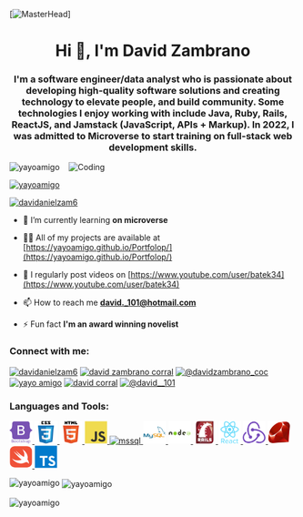 [![MasterHead](https://www.wingstechsolutions.com/wp-content/uploads/2022/03/full-stack-development.gif)]
<h1 align="center">Hi 👋, I'm David Zambrano</h1>
<h3 align="center">I'm a software engineer/data analyst who is passionate about developing high-quality software solutions and creating technology to elevate people, and build community. Some technologies I enjoy working with include Java, Ruby, Rails, ReactJS, and Jamstack (JavaScript, APIs + Markup). In 2022, I was admitted to Microverse to start training on full-stack web development skills.</h3>
<img align="right" alt="Coding" width="400" src="https://cdn.dribbble.com/users/1162077/screenshots/3848914/programmer.gif">

<p align="left"> <img src="https://komarev.com/ghpvc/?username=yayoamigo&label=Profile%20views&color=0e75b6&style=flat" alt="yayoamigo" /> </p>

<p align="left"> <a href="https://github.com/ryo-ma/github-profile-trophy"><img src="https://github-profile-trophy.vercel.app/?username=yayoamigo" alt="yayoamigo" /></a> </p>

<p align="left"> <a href="https://twitter.com/davidanielzam6" target="blank"><img src="https://img.shields.io/twitter/follow/davidanielzam6?logo=twitter&style=for-the-badge" alt="davidanielzam6" /></a> </p>

- 🌱 I’m currently learning **on microverse**

- 👨‍💻 All of my projects are available at [https://yayoamigo.github.io/Portfolop/](https://yayoamigo.github.io/Portfolop/)

- 📝 I regularly post videos on [https://www.youtube.com/user/batek34](https://www.youtube.com/user/batek34)

- 📫 How to reach me **david._101@hotmail.com**

- ⚡ Fun fact **I'm an award winning novelist**

<h3 align="left">Connect with me:</h3>
<p align="left">
<a href="https://twitter.com/daviddanielzam6" target="blank"><img align="center" src="https://raw.githubusercontent.com/rahuldkjain/github-profile-readme-generator/master/src/images/icons/Social/twitter.svg" alt="davidanielzam6" height="30" width="40" /></a>
<a href="https://linkedin.com/in/david zambrano corral" target="blank"><img align="center" src="https://raw.githubusercontent.com/rahuldkjain/github-profile-readme-generator/master/src/images/icons/Social/linked-in-alt.svg" alt="david zambrano corral" height="30" width="40" /></a>
<a href="https://instagram.com/davidzambrano_coc" target="blank"><img align="center" src="https://raw.githubusercontent.com/rahuldkjain/github-profile-readme-generator/master/src/images/icons/Social/instagram.svg" alt="@davidzambrano_coc" height="30" width="40" /></a>
<a href="https://www.youtube.com/c/yayo amigo" target="blank"><img align="center" src="https://raw.githubusercontent.com/rahuldkjain/github-profile-readme-generator/master/src/images/icons/Social/youtube.svg" alt="yayo amigo" height="30" width="40" /></a>
<a href="https://www.hackerrank.com/david corral" target="blank"><img align="center" src="https://raw.githubusercontent.com/rahuldkjain/github-profile-readme-generator/master/src/images/icons/Social/hackerrank.svg" alt="david corral" height="30" width="40" /></a>
<a href="https://www.hackerearth.com/@david__101" target="blank"><img align="center" src="https://raw.githubusercontent.com/rahuldkjain/github-profile-readme-generator/master/src/images/icons/Social/hackerearth.svg" alt="@david__101" height="30" width="40" /></a>
</p>

<h3 align="left">Languages and Tools:</h3>
<p align="left"> <a href="https://getbootstrap.com" target="_blank" rel="noreferrer"> <img src="https://raw.githubusercontent.com/devicons/devicon/master/icons/bootstrap/bootstrap-plain-wordmark.svg" alt="bootstrap" width="40" height="40"/> </a> <a href="https://www.w3schools.com/css/" target="_blank" rel="noreferrer"> <img src="https://raw.githubusercontent.com/devicons/devicon/master/icons/css3/css3-original-wordmark.svg" alt="css3" width="40" height="40"/> </a> <a href="https://www.w3.org/html/" target="_blank" rel="noreferrer"> <img src="https://raw.githubusercontent.com/devicons/devicon/master/icons/html5/html5-original-wordmark.svg" alt="html5" width="40" height="40"/> </a> <a href="https://developer.mozilla.org/en-US/docs/Web/JavaScript" target="_blank" rel="noreferrer"> <img src="https://raw.githubusercontent.com/devicons/devicon/master/icons/javascript/javascript-original.svg" alt="javascript" width="40" height="40"/> </a> <a href="https://www.microsoft.com/en-us/sql-server" target="_blank" rel="noreferrer"> <img src="https://www.svgrepo.com/show/303229/microsoft-sql-server-logo.svg" alt="mssql" width="40" height="40"/> </a> <a href="https://www.mysql.com/" target="_blank" rel="noreferrer"> <img src="https://raw.githubusercontent.com/devicons/devicon/master/icons/mysql/mysql-original-wordmark.svg" alt="mysql" width="40" height="40"/> </a> <a href="https://nodejs.org" target="_blank" rel="noreferrer"> <img src="https://raw.githubusercontent.com/devicons/devicon/master/icons/nodejs/nodejs-original-wordmark.svg" alt="nodejs" width="40" height="40"/> </a> <a href="https://rubyonrails.org" target="_blank" rel="noreferrer"> <img src="https://raw.githubusercontent.com/devicons/devicon/master/icons/rails/rails-original-wordmark.svg" alt="rails" width="40" height="40"/> </a> <a href="https://reactjs.org/" target="_blank" rel="noreferrer"> <img src="https://raw.githubusercontent.com/devicons/devicon/master/icons/react/react-original-wordmark.svg" alt="react" width="40" height="40"/> </a> <a href="https://redux.js.org" target="_blank" rel="noreferrer"> <img src="https://raw.githubusercontent.com/devicons/devicon/master/icons/redux/redux-original.svg" alt="redux" width="40" height="40"/> </a> <a href="https://www.ruby-lang.org/en/" target="_blank" rel="noreferrer"> <img src="https://raw.githubusercontent.com/devicons/devicon/master/icons/ruby/ruby-original.svg" alt="ruby" width="40" height="40"/> </a> <a href="https://developer.apple.com/swift/" target="_blank" rel="noreferrer"> <img src="https://raw.githubusercontent.com/devicons/devicon/master/icons/swift/swift-original.svg" alt="swift" width="40" height="40"/> </a> <a href="https://www.typescriptlang.org/" target="_blank" rel="noreferrer"> <img src="https://raw.githubusercontent.com/devicons/devicon/master/icons/typescript/typescript-original.svg" alt="typescript" width="40" height="40"/> </a> </p>

<p><img align="left" src="https://github-readme-stats.vercel.app/api/top-langs?username=yayoamigo&show_icons=true&locale=en&layout=compact" alt="yayoamigo" /></p>

<p>&nbsp;<img align="center" src="https://github-readme-stats.vercel.app/api?username=yayoamigo&show_icons=true&locale=en" alt="yayoamigo" /></p>

<p><img align="center" src="https://github-readme-streak-stats.herokuapp.com/?user=yayoamigo&" alt="yayoamigo" /></p>
